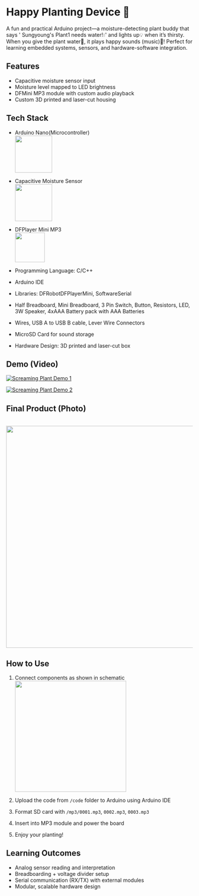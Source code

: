 # Happy Planting Device 🌱 

A fun and practical Arduino project—a moisture-detecting plant buddy that says ' Sungyoung's Plant1 needs water!💧' and lights up💡 when it’s thirsty. When you give the plant water🚿, it plays happy sounds (music)🎵! 
Perfect for learning embedded systems, sensors, and hardware-software integration.

## Features
- Capacitive moisture sensor input
- Moisture level mapped to LED brightness
- DFMini MP3 module with custom audio playback
- Custom 3D printed and laser-cut housing


## Tech Stack
- Arduino Nano(Microcontroller) <br> <img src="https://github.com/user-attachments/assets/d59336ca-3c30-45ee-92ec-0e444c47e971" width="100">

- Capacitive Moisture Sensor <br> <img src="https://github.com/user-attachments/assets/48d6691e-e47d-44f9-bb34-56acce80e356" width="100">

- DFPlayer Mini MP3 <br> <img src="https://github.com/user-attachments/assets/4b49f59b-2cb0-4a6b-b565-cb91c0baf0dd" width="80">

- Programming Language: C/C++ 
- Arduino IDE
- Libraries:	DFRobotDFPlayerMini, SoftwareSerial
- Half Breadboard, Mini Breadboard, 3 Pin Switch, Button, Resistors, LED, 3W Speaker, 4xAAA Battery pack with AAA Batteries
- Wires, USB A to USB B cable, Lever Wire Connectors
- MicroSD Card for sound storage
- Hardware Design: 	3D printed and laser-cut box 

## Demo (Video)

[![Screaming Plant Demo 1](https://img.youtube.com/vi/l7jk6fIN6yw/0.jpg)](https://www.youtube.com/watch?v=l7jk6fIN6yw)

[![Screaming Plant Demo 2](https://img.youtube.com/vi/NJWNvNU74-s/0.jpg)](https://www.youtube.com/watch?v=NJWNvNU74-s)


## Final Product (Photo)
<br> <img src="https://github.com/user-attachments/assets/830d6402-3e91-4c7a-9c2e-d08e571ff65f" width="600">



## How to Use
1. Connect components as shown in schematic <br> <img src="https://github.com/user-attachments/assets/e23b125a-7a1f-48f1-9064-331aafa0abf9" width="300">

2. Upload the code from `/code` folder to Arduino using Arduino IDE
3. Format SD card with `/mp3/0001.mp3`, `0002.mp3`, `0003.mp3`
4. Insert into MP3 module and power the board
5. Enjoy your planting!

## Learning Outcomes
- Analog sensor reading and interpretation
- Breadboarding + voltage divider setup
- Serial communication (RX/TX) with external modules
- Modular, scalable hardware design



